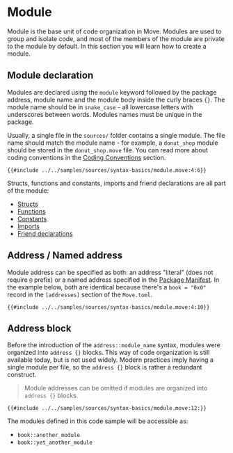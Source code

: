 # Module

<!--

Chapter: Base Syntax
Goal: Introduce module keyword.
Notes:
    - modules are the base unit of code organization
    - module members are private by default
    - types internal to the module have special access rules
    - only module can pack and unpack its types

 -->

Module is the base unit of code organization in Move. Modules are used to group and isolate code, and most of the members of the module are private to the module by default. In this section you will learn how to create a module.

## Module declaration

Modules are declared using the `module` keyword followed by the package address, module name and the module body inside the curly braces `{}`. The module name should be in `snake_case` - all lowercase letters with underscores between words. Modules names must be unique in the package.

Usually, a single file in the `sources/` folder contains a single module. The file name should match the module name - for example, a `donut_shop` module should be stored in the `donut_shop.move` file. You can read more about coding conventions in the [Coding Conventions](../special-topics/coding-conventions.md) section.

```Move
{{#include ../../samples/sources/syntax-basics/module.move:4:6}}
```

Structs, functions and constants, imports and friend declarations are all part of the module:
 
- [Structs](../syntax-basics/struct.md)
- [Functions](../syntax-basics/function.md)
- [Constants](../syntax-basics/constant.md)
- [Imports](../syntax-basics/import.md)
- [Friend declarations](../advanced-topics/a-friend-of-a-friend.md)

## Address / Named address

Module address can be specified as both: an address "literal" (does not require `@` prefix) or a named address specified in the [Package Manifest](../getting-started/package-manifest.md). In the example below, both are identical because there's a `book = "0x0"` record in the `[addresses]` section of the `Move.toml`.

```Move
{{#include ../../samples/sources/syntax-basics/module.move:4:10}}
```

## Address block

Before the introduction of the `address::module_name` syntax, modules were organized into `address {}` blocks. This way of code organization is still available today, but is not used widely. Modern practices imply having a single module per file, so the `address {}` block is rather a redundant construct.

> Module addresses can be omitted if modules are organized into `address {}` blocks.

```Move
{{#include ../../samples/sources/syntax-basics/module.move:12:}}
```

The modules defined in this code sample will be accessible as:

- `book::another_module`
- `book::yet_another_module`
